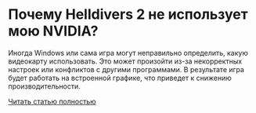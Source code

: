 # Почему Helldivers 2 не использует мою NVIDIA?



Иногда Windows или сама игра могут неправильно определить, какую видеокарту использовать. Это может произойти из-за некорректных настроек или конфликтов с другими программами. В результате игра будет работать на встроенной графике, что приведет к снижению производительности.

[Читать статью полностью](https://xyberbara.com/gaming/kak-zastavit-igru-ispolzovat-videokartu-vmesto-vstroyennoy-grafiki/)
